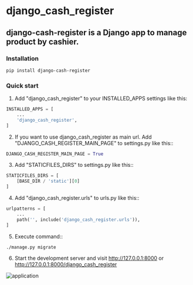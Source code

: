 # django_cash_register
## django-cash-register is a Django app to manage product by cashier.

### Installation

```Bash
pip install django-cash-register
```

### Quick start

1. Add "django_cash_register" to your INSTALLED_APPS settings like this:
```Python
INSTALLED_APPS = [
    ...
    'django_cash_register',
]
```
2. If you want to use django_cash_register as main url. Add "DJANGO_CASH_REGISTER_MAIN_PAGE" to settings.py like this::
```Python
DJANGO_CASH_REGISTER_MAIN_PAGE = True
```

3. Add "STATICFILES_DIRS" to settings.py like this::
```Python
STATICFILES_DIRS = [
    [BASE_DIR / 'static'][0]
]
```

4. Add "django_cash_register.urls" to urls.py like this::
```Python
urlpatterns = [
    ...
    path('', include('django_cash_register.urls')),
]
```

5. Execute command::
```Bash
./manage.py migrate
```

6. Start the development server and visit http://127.0.0.1:8000 or http://127.0.0.1:8000/django_cash_register

![application](https://user-images.githubusercontent.com/80222701/151967549-81e31bff-e9b3-48d4-926f-9f20a930449a.png)

